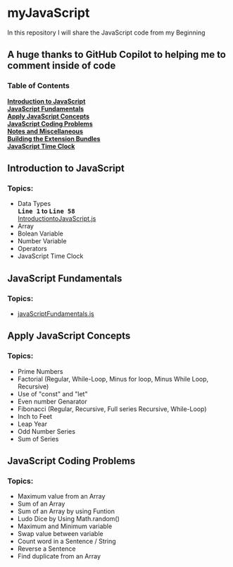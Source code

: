 # myJavaScript
In this repository I will share the JavaScript code from my Beginning
## A huge thanks to GitHub Copilot to helping me to comment inside of code
### Table of Contents
**[Introduction to JavaScript](#introduction-to-javascript)**<br>
**[JavaScript Fundamentals](#javascript-fundamentals)**<br>
**[Apply JavaScript Concepts](#apply-javascript-concepts)**<br>
**[JavaScript Coding Problems](#javascript-coding-problems)**<br>
**[Notes and Miscellaneous](#notes-and-miscellaneous)**<br>
**[Building the Extension Bundles](#building-the-extension-bundles)**<br>
**[JavaScript Time Clock](#javascript-time-clock)**<br>

## Introduction to JavaScript
### Topics:
- Data Types **<br>
<kbd>Line 1</kbd> to <kbd>Line 58</kbd>**<br>[IntroductiontoJavaScript.js](https://github.com/nomandhoni-cs/myJavaScriptJourney/blob/master/introductionToJavaScript/IntroductiontoJavaScript.js)
- Array
- Bolean Variable
- Number Variable 
- Operators
- JavaScript Time Clock
## JavaScript Fundamentals
### Topics:
- [javaScriptFundamentals.js](https://github.com/nomandhoni-cs/myJavaScriptJourney/blob/master/javaScriptFundamentals/jsfundamentals.js)
## Apply JavaScript Concepts
### Topics:
- Prime Numbers
- Factorial (Regular, While-Loop, Minus for loop, Minus While Loop, Recursive)
- Use of "const" and "let"
- Even number Genarator
- Fibonacci (Regular, Recursive, Full series Recursive, While-Loop)
- Inch to Feet
- Leap Year
- Odd Number Series
- Sum of Series
## JavaScript Coding Problems
### Topics:
- Maximum value from an Array
- Sum of an Array
- Sum of an Array by using Funtion
- Ludo Dice by Using Math.random()
- Maximum and Minimum variable
- Swap value between variable
- Count word in a Sentence / String
- Reverse a Sentence
- Find duplicate from an Array